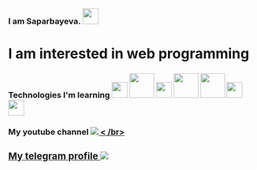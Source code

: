 ### I am Saparbayeva. <img src="https://media0.giphy.com/media/w1OBpBd7kJqHrJnJ13/giphy.gif?cid=ecf05e472ne2fm99qvy1hyyiykc88j82g4rm2f3j88pav9si&rid=giphy.gif&ct=s" width="32px">
<h1>I am interested in web programming</h1>
<h3> Technologies I'm learning </ h3>
</ br>
<img src="https://w7.pngwing.com/pngs/935/63/png-transparent-html-5-logo-web-development-html-computer-icons-world-wide-web-s-html5-icon-miscellaneous-logo-computer-programming-thumbnail.png" width="32px">
<img src="https://e7.pngegg.com/pngimages/726/609/png-clipart-logo-css3-cascading-style-sheets-html-tonic-miscellaneous-angle.png" width="50px">
<img src="https://devpractical.com/public/2022/bootstrap-logo-black.png" width="32px">
<img src="https://www.freepnglogos.com/uploads/php-logo-png/file-php-logo-text-only-svg-wikimedia-commons-8.png" width="50px">
<img src="https://banner2.cleanpng.com/20180531/wkx/kisspng-computer-icons-mysql-database-5b109011d4a3d0.393444881527812113871.jpg" width="50px">
<img src="https://encrypted-tbn0.gstatic.com/images?q=tbn:ANd9GcQqjKVP9oavv5R559mYgzwlpcobVuekkkkHyQ&usqp=CAU" width="32px">
<img src="https://github.githubassets.com/images/modules/logos_page/GitHub-Mark.png" width="32px">
<h3>My youtube channel</ h3>
<a href="https://www.youtube.com/watch?v=d8WaR9Mv5WM">
  <img src="https://i.pinimg.com/originals/20/9b/d8/209bd859c265e7ffc4bfeb75877b23f7.png">
 </ a>
 < /br>
 <h3>My telegram profile</ h3>
<a href="https://t.me/UmidaxonSaparbayeva">
  <img src="https://i.pinimg.com/736x/79/c3/15/79c315509d714f25c500ede412d38de7.jpg">
 </ a>
 
 

